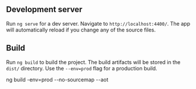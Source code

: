## Development server
Run `ng serve` for a dev server. Navigate to `http://localhost:4400/`. The app will automatically reload if you change any of the source files.

## Build
Run `ng build` to build the project. The build artifacts will be stored in the `dist/` directory. Use the `--env=prod` flag for a production build.

ng build -env=prod --no-sourcemap --aot